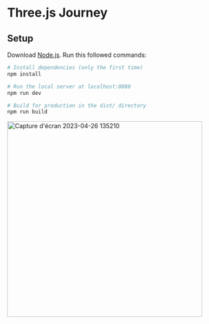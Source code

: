 # Three.js Journey

## Setup
Download [Node.js](https://nodejs.org/en/download/).
Run this followed commands:

``` bash
# Install dependencies (only the first time)
npm install

# Run the local server at localhost:8080
npm run dev

# Build for production in the dist/ directory
npm run build
```
<img width="452" alt="Capture d'écran 2023-04-26 135210" src="https://user-images.githubusercontent.com/71389760/234566819-b974e217-9fe1-4f02-856f-555af5e8ff2e.png">
